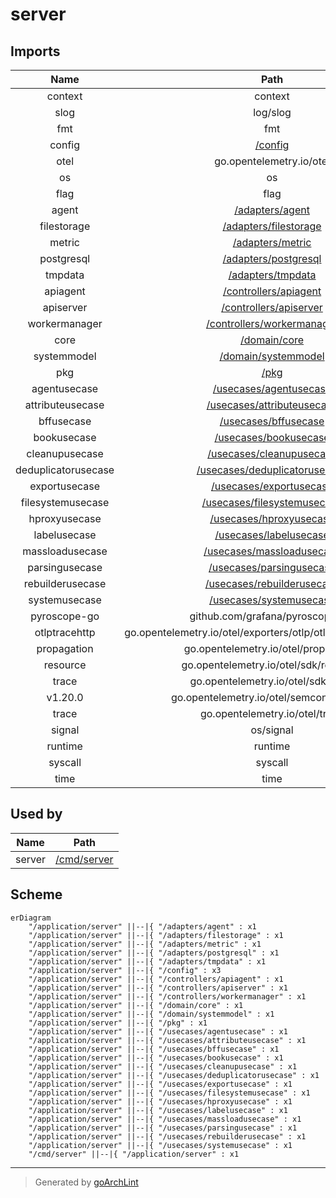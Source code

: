 # server

## Imports

|        Name         |                                Path                                 | Inner | Count |
|:-------------------:|:-------------------------------------------------------------------:|:-----:|:-----:|
|       context       |                               context                               |  ❌   |   4   |
|        slog         |                              log/slog                               |  ❌   |   4   |
|         fmt         |                                 fmt                                 |  ❌   |   3   |
|       config        |                       [/config](../config.md)                       |  ✅   |   3   |
|        otel         |                      go.opentelemetry.io/otel                       |  ❌   |   2   |
|         os          |                                 os                                  |  ❌   |   2   |
|        flag         |                                flag                                 |  ❌   |   1   |
|        agent        |               [/adapters/agent](../adapters/agent.md)               |  ✅   |   1   |
|     filestorage     |         [/adapters/filestorage](../adapters/filestorage.md)         |  ✅   |   1   |
|       metric        |              [/adapters/metric](../adapters/metric.md)              |  ✅   |   1   |
|     postgresql      |          [/adapters/postgresql](../adapters/postgresql.md)          |  ✅   |   1   |
|       tmpdata       |             [/adapters/tmpdata](../adapters/tmpdata.md)             |  ✅   |   1   |
|      apiagent       |         [/controllers/apiagent](../controllers/apiagent.md)         |  ✅   |   1   |
|      apiserver      |        [/controllers/apiserver](../controllers/apiserver.md)        |  ✅   |   1   |
|    workermanager    |    [/controllers/workermanager](../controllers/workermanager.md)    |  ✅   |   1   |
|        core         |                  [/domain/core](../domain/core.md)                  |  ✅   |   1   |
|     systemmodel     |           [/domain/systemmodel](../domain/systemmodel.md)           |  ✅   |   1   |
|         pkg         |                          [/pkg](../pkg.md)                          |  ✅   |   1   |
|    agentusecase     |        [/usecases/agentusecase](../usecases/agentusecase.md)        |  ✅   |   1   |
|  attributeusecase   |    [/usecases/attributeusecase](../usecases/attributeusecase.md)    |  ✅   |   1   |
|     bffusecase      |          [/usecases/bffusecase](../usecases/bffusecase.md)          |  ✅   |   1   |
|     bookusecase     |         [/usecases/bookusecase](../usecases/bookusecase.md)         |  ✅   |   1   |
|   cleanupusecase    |      [/usecases/cleanupusecase](../usecases/cleanupusecase.md)      |  ✅   |   1   |
| deduplicatorusecase | [/usecases/deduplicatorusecase](../usecases/deduplicatorusecase.md) |  ✅   |   1   |
|    exportusecase    |       [/usecases/exportusecase](../usecases/exportusecase.md)       |  ✅   |   1   |
|  filesystemusecase  |   [/usecases/filesystemusecase](../usecases/filesystemusecase.md)   |  ✅   |   1   |
|    hproxyusecase    |       [/usecases/hproxyusecase](../usecases/hproxyusecase.md)       |  ✅   |   1   |
|    labelusecase     |        [/usecases/labelusecase](../usecases/labelusecase.md)        |  ✅   |   1   |
|   massloadusecase   |     [/usecases/massloadusecase](../usecases/massloadusecase.md)     |  ✅   |   1   |
|   parsingusecase    |      [/usecases/parsingusecase](../usecases/parsingusecase.md)      |  ✅   |   1   |
|  rebuilderusecase   |    [/usecases/rebuilderusecase](../usecases/rebuilderusecase.md)    |  ✅   |   1   |
|    systemusecase    |       [/usecases/systemusecase](../usecases/systemusecase.md)       |  ✅   |   1   |
|    pyroscope-go     |                   github.com/grafana/pyroscope-go                   |  ❌   |   1   |
|    otlptracehttp    |   go.opentelemetry.io/otel/exporters/otlp/otlptrace/otlptracehttp   |  ❌   |   1   |
|     propagation     |                go.opentelemetry.io/otel/propagation                 |  ❌   |   1   |
|      resource       |                go.opentelemetry.io/otel/sdk/resource                |  ❌   |   1   |
|        trace        |                 go.opentelemetry.io/otel/sdk/trace                  |  ❌   |   1   |
|       v1.20.0       |              go.opentelemetry.io/otel/semconv/v1.20.0               |  ❌   |   1   |
|        trace        |                   go.opentelemetry.io/otel/trace                    |  ❌   |   1   |
|       signal        |                              os/signal                              |  ❌   |   1   |
|       runtime       |                               runtime                               |  ❌   |   1   |
|       syscall       |                               syscall                               |  ❌   |   1   |
|        time         |                                time                                 |  ❌   |   1   |

## Used by

|  Name  |              Path               |
|:------:|:-------------------------------:|
| server | [/cmd/server](../cmd/server.md) |

## Scheme

```mermaid
erDiagram
    "/application/server" ||--|{ "/adapters/agent" : x1
    "/application/server" ||--|{ "/adapters/filestorage" : x1
    "/application/server" ||--|{ "/adapters/metric" : x1
    "/application/server" ||--|{ "/adapters/postgresql" : x1
    "/application/server" ||--|{ "/adapters/tmpdata" : x1
    "/application/server" ||--|{ "/config" : x3
    "/application/server" ||--|{ "/controllers/apiagent" : x1
    "/application/server" ||--|{ "/controllers/apiserver" : x1
    "/application/server" ||--|{ "/controllers/workermanager" : x1
    "/application/server" ||--|{ "/domain/core" : x1
    "/application/server" ||--|{ "/domain/systemmodel" : x1
    "/application/server" ||--|{ "/pkg" : x1
    "/application/server" ||--|{ "/usecases/agentusecase" : x1
    "/application/server" ||--|{ "/usecases/attributeusecase" : x1
    "/application/server" ||--|{ "/usecases/bffusecase" : x1
    "/application/server" ||--|{ "/usecases/bookusecase" : x1
    "/application/server" ||--|{ "/usecases/cleanupusecase" : x1
    "/application/server" ||--|{ "/usecases/deduplicatorusecase" : x1
    "/application/server" ||--|{ "/usecases/exportusecase" : x1
    "/application/server" ||--|{ "/usecases/filesystemusecase" : x1
    "/application/server" ||--|{ "/usecases/hproxyusecase" : x1
    "/application/server" ||--|{ "/usecases/labelusecase" : x1
    "/application/server" ||--|{ "/usecases/massloadusecase" : x1
    "/application/server" ||--|{ "/usecases/parsingusecase" : x1
    "/application/server" ||--|{ "/usecases/rebuilderusecase" : x1
    "/application/server" ||--|{ "/usecases/systemusecase" : x1
    "/cmd/server" ||--|{ "/application/server" : x1
```

---

> Generated by [goArchLint](https://github.com/gbh007/goarchlint)
